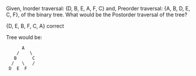 Given, Inorder traversal: {D, B, E, A, F, C}
and, Preorder traversal: {A, B, D, E, C, F}, of the binary tree.
What would be the Postorder traversal of the tree?

{D, E, B, F, C, A} correct

Tree would be:

          A
        /    \
       B      C
      /   \   /
     D  E  F
